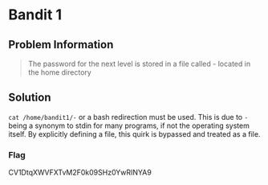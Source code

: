 # Bandit 1

## Problem Information 
  > The password for the next level is stored in a file called - located in the home directory

## Solution
 `cat /home/bandit1/-` or a bash redirection must be used. This is due to `-` being a synonym to stdin for many programs, if not the operating system itself. By explicitly defining a file, this quirk is bypassed and treated as a file.
 ### Flag
CV1DtqXWVFXTvM2F0k09SHz0YwRINYA9
